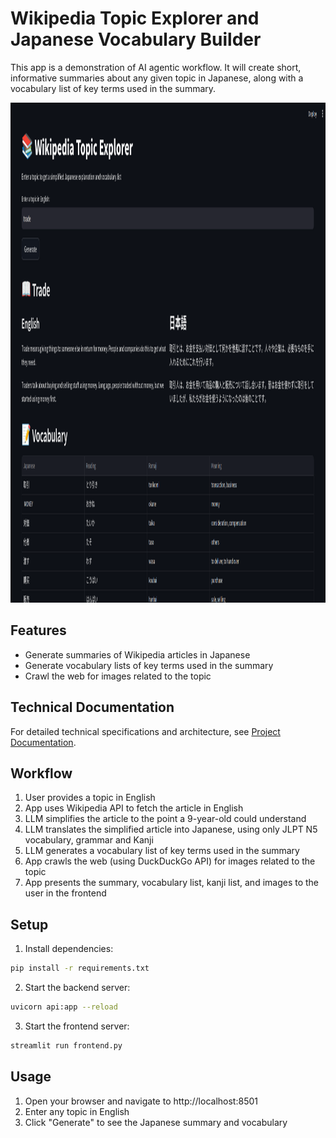# Wikipedia Topic Explorer and Japanese Vocabulary Builder

This app is a demonstration of AI agentic workflow. It will create short, informative summaries about any given topic in Japanese, along with a vocabulary list of key terms used in the summary.

<img src="docs/image.png" alt="Wikipedia Topic Explorer" height="800"/>

## Features

- Generate summaries of Wikipedia articles in Japanese
- Generate vocabulary lists of key terms used in the summary
- Crawl the web for images related to the topic

## Technical Documentation
For detailed technical specifications and architecture, see [Project Documentation](docs/Project.md).

## Workflow

1. User provides a topic in English
2. App uses Wikipedia API to fetch the article in English
3. LLM simplifies the article to the point a 9-year-old could understand
4. LLM translates the simplified article into Japanese, using only JLPT N5 vocabulary, grammar and Kanji
5. LLM generates a vocabulary list of key terms used in the summary
6. App crawls the web (using DuckDuckGo API) for images related to the topic
7. App presents the summary, vocabulary list, kanji list, and images to the user in the frontend

## Setup

1. Install dependencies:
```bash
pip install -r requirements.txt
```

2. Start the backend server:
```bash
uvicorn api:app --reload
```

3. Start the frontend server:
```bash
streamlit run frontend.py
```

## Usage

1. Open your browser and navigate to http://localhost:8501
2. Enter any topic in English
3. Click "Generate" to see the Japanese summary and vocabulary